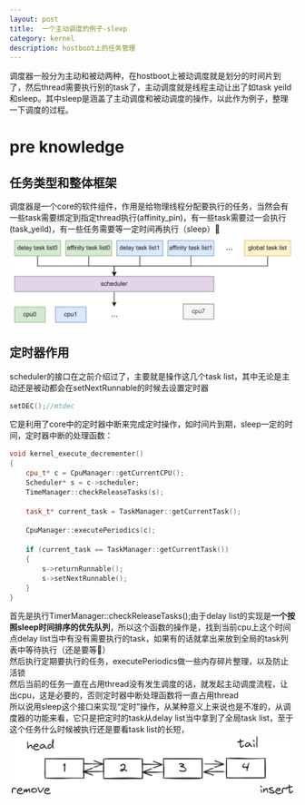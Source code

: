 ```yaml
---
layout: post
title:  一个主动调度的例子-sleep
category: kernel
description: hostboot上的任务管理
---
```


调度器一般分为主动和被动两种，在hostboot上被动调度就是划分的时间片到了，然后thread需要执行别的task了，主动调度就是线程主动让出了如task yeild和sleep。其中sleep是涵盖了主动调度和被动调度的操作，以此作为例子，整理一下调度的过程。

# pre knowledge
## 任务类型和整体框架

调度器是一个core的软件组件，作用是给物理线程分配要执行的任务，当然会有一些task需要绑定到指定thread执行(affinity_pin)，有一些task需要过一会执行(task_yeild)，有一些任务需要等一定时间再执行（sleep）:frog:
![](/assets/img/2024-07-15-16-02-42.png)

## 定时器作用

scheduler的接口在之前介绍过了，主要就是操作这几个task list，其中无论是主动还是被动都会在setNextRunnable的时候去设置定时器
```c
setDEC();//mtdec
```

它是利用了core中的定时器中断来完成定时操作，如时间片到期，sleep一定的时间，定时器中断的处理函数：
```c++
void kernel_execute_decrementer()
{
    cpu_t* c = CpuManager::getCurrentCPU();
    Scheduler* s = c->scheduler;
    TimeManager::checkReleaseTasks(s);

    task_t* current_task = TaskManager::getCurrentTask();

    CpuManager::executePeriodics(c);

    if (current_task == TaskManager::getCurrentTask())
    {
        s->returnRunnable();
        s->setNextRunnable();
    }
}
```
首先是执行TimerManager::checkReleaseTasks();由于delay list的实现是**一个按照sleep时间排序的优先队列**，所以这个函数的操作是，找到当前cpu上这个时间点delay list当中有没有需要执行的task，如果有的话就拿出来放到全局的task列表中等待执行（还是要等:frog:）  
然后执行定期要执行的任务，executePeriodics做一些内存碎片整理，以及防止活锁  
然后当前的任务一直在占用thread没有发生调度的话，就发起主动调度流程，让出cpu，这是必要的，否则定时器中断处理函数将一直占用thread  
所以说用sleep这个接口来实现“定时”操作，从某种意义上来说也是不准的，从调度器的功能来看，它只是把定时的task从delay list当中拿到了全局task list，至于这个任务什么时候被执行还是要看task list的长短，
![](/assets/img/2024-07-15-16-34-17.png)
